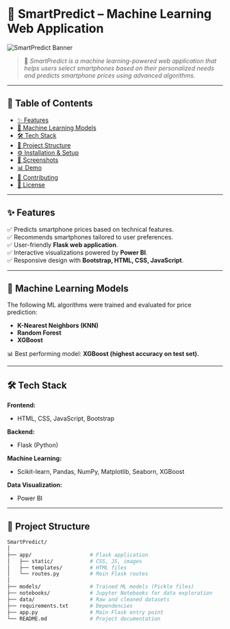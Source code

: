 # 📱 SmartPredict – Machine Learning Web Application

![SmartPredict Banner](assets/img//testimonials/logo.png)

> 🔮 *SmartPredict is a machine learning-powered web application that helps users select smartphones based on their personalized needs and predicts smartphone prices using advanced algorithms.*  

---

## 📖 Table of Contents
- [✨ Features](#-features)
- [🧠 Machine Learning Models](#-machine-learning-models)
- [🛠 Tech Stack](#-tech-stack)
- [📂 Project Structure](#-project-structure)
- [⚙️ Installation & Setup](#️-installation--setup)
- [📸 Screenshots](#-screenshots)
- [📊 Demo](#-demo)
- [🤝 Contributing](#-contributing)
- [📜 License](#-license)

---

## ✨ Features
✅ Predicts smartphone prices based on technical features.  
✅ Recommends smartphones tailored to user preferences.  
✅ User-friendly **Flask web application**.  
✅ Interactive visualizations powered by **Power BI**.  
✅ Responsive design with **Bootstrap, HTML, CSS, JavaScript**.  

---

## 🧠 Machine Learning Models
The following ML algorithms were trained and evaluated for price prediction:
- **K-Nearest Neighbors (KNN)**
- **Random Forest**
- **XGBoost**

📊 Best performing model: **XGBoost (highest accuracy on test set).**

---

## 🛠 Tech Stack

**Frontend:**  
- HTML, CSS, JavaScript, Bootstrap  

**Backend:**  
- Flask (Python)  

**Machine Learning:**  
- Scikit-learn, Pandas, NumPy, Matplotlib, Seaborn, XGBoost  

**Data Visualization:**  
- Power BI  

---

## 📂 Project Structure
```bash
SmartPredict/
│
├── app/                   # Flask application
│   ├── static/            # CSS, JS, images
│   ├── templates/         # HTML files
│   └── routes.py          # Main Flask routes
│
├── models/                # Trained ML models (Pickle files)
├── notebooks/             # Jupyter Notebooks for data exploration
├── data/                  # Raw and cleaned datasets
├── requirements.txt       # Dependencies
├── app.py                 # Main Flask entry point
└── README.md              # Project documentation
